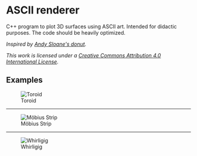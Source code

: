 # ASCII renderer

C++ program to plot 3D surfaces using ASCII art.
Intended for didactic purposes. The code should be heavily optimized.

_Inspired by [Andy Sloane's donut](https://www.a1k0n.net/2006/09/15/obfuscated-c-donut.html)._

_This work is licensed under a [Creative Commons Attribution 4.0 International License](https://creativecommons.org/licenses/by/4.0/)._

## Examples

<figure>
  <img
  src="assets/toroid.gif"
  alt="Toroid">
  <figcaption>Toroid</figcaption>
</figure>

---

<figure>
  <img
  src="assets/mobius.gif"
  alt="Möbius Strip">
  <figcaption>Möbius Strip</figcaption>
</figure>

---

<figure>
  <img
  src="assets/whirligig.gif"
  alt="Whirligig">
  <figcaption>Whirligig</figcaption>
</figure>
